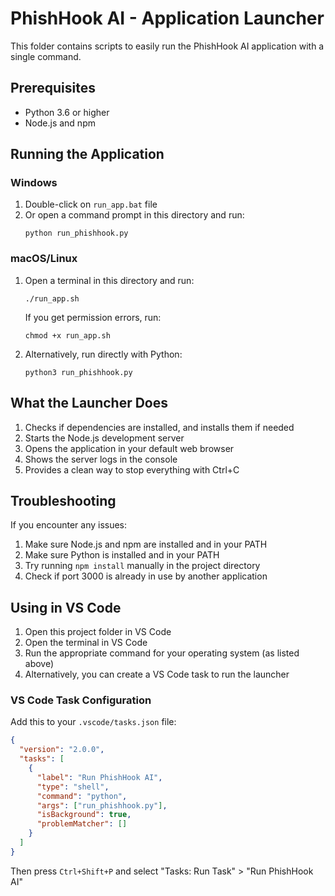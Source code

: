 # PhishHook AI - Application Launcher

This folder contains scripts to easily run the PhishHook AI application with a single command.

## Prerequisites

- Python 3.6 or higher
- Node.js and npm

## Running the Application

### Windows

1. Double-click on `run_app.bat` file
2. Or open a command prompt in this directory and run:
   ```
   python run_phishhook.py
   ```

### macOS/Linux

1. Open a terminal in this directory and run:
   ```
   ./run_app.sh
   ```
   
   If you get permission errors, run:
   ```
   chmod +x run_app.sh
   ```
   
2. Alternatively, run directly with Python:
   ```
   python3 run_phishhook.py
   ```

## What the Launcher Does

1. Checks if dependencies are installed, and installs them if needed
2. Starts the Node.js development server
3. Opens the application in your default web browser
4. Shows the server logs in the console
5. Provides a clean way to stop everything with Ctrl+C

## Troubleshooting

If you encounter any issues:

1. Make sure Node.js and npm are installed and in your PATH
2. Make sure Python is installed and in your PATH
3. Try running `npm install` manually in the project directory
4. Check if port 3000 is already in use by another application

## Using in VS Code

1. Open this project folder in VS Code
2. Open the terminal in VS Code
3. Run the appropriate command for your operating system (as listed above)
4. Alternatively, you can create a VS Code task to run the launcher

### VS Code Task Configuration

Add this to your `.vscode/tasks.json` file:

```json
{
  "version": "2.0.0",
  "tasks": [
    {
      "label": "Run PhishHook AI",
      "type": "shell",
      "command": "python",
      "args": ["run_phishhook.py"],
      "isBackground": true,
      "problemMatcher": []
    }
  ]
}
```

Then press `Ctrl+Shift+P` and select "Tasks: Run Task" > "Run PhishHook AI"